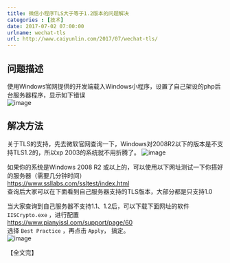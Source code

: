 ```yaml
---
title: 微信小程序TLS大于等于1.2版本的问题解决
categories : [技术]  
date: 2017-07-02 07:00:00  
urlname: wechat-tls  
url: http://www.caiyunlin.com/2017/07/wechat-tls/
---
```


## 问题描述
使用Windows官网提供的开发端载入Windows小程序，设置了自己架设的php后台服务器程序，显示如下错误  
![image](https://images.caiyunlin.com/20200326064338.png)

## 解决方法

关于TLS的支持，先去微软官网查询一下，Windows对2008R2以下的版本是不支持TLS1.2的，所以xp 2003的系统就不用折腾了。
![image](https://images.caiyunlin.com/20200326064411.png)

如果你的系统是Windows 2008 R2 或以上的，可以使用以下网址测试一下你搭好的服务器（需要几分钟时间）  
https://www.ssllabs.com/ssltest/index.html   
查询后大家可以在下面看到自己服务器支持的TLS版本，大部分都是只支持1.0  

当大家查询到自己服务器不支持1.1、1.2后，可以下载下面网址的软件 `IISCrypto.exe` ，进行配置   
https://www.pianyissl.com/support/page/60  
选择 `Best Practice` ，再点击 `Apply`， 搞定。  
![image](https://images.caiyunlin.com/20200326064440.png)


【全文完】